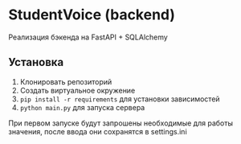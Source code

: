 # StudentVoice (backend)
Реализация бэкенда на FastAPI + SQLAlchemy

## Установка
1. Клонировать репозиторий
2. Создать виртуальное окружение
3. ```pip install -r requirements``` для установки зависимостей
4. ```python main.py``` для запуска сервера

При первом запуске будут запрошены необходимые для работы значения, после ввода они сохранятся в settings.ini